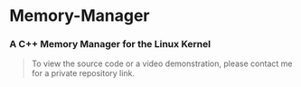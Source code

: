 # Memory-Manager
### A C++ Memory Manager for the Linux Kernel
> To view the source code or a video demonstration, please contact me for a private repository link. 
